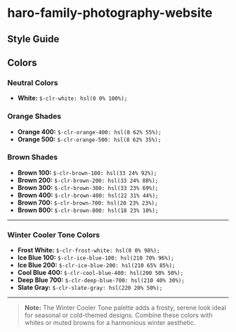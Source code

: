 # haro-family-photography-website

## Style Guide

## Colors

### Neutral Colors

- **White:** `$-clr-white: hsl(0 0% 100%);`

### Orange Shades

- **Orange 400:** `$-clr-orange-400: hsl(8 62% 55%);`
- **Orange 500:** `$-clr-orange-500: hsl(8 62% 35%);`

### Brown Shades

- **Brown 100:** `$-clr-brown-100: hsl(33 24% 92%);`
- **Brown 200:** `$-clr-brown-200: hsl(33 24% 88%);`
- **Brown 300:** `$-clr-brown-300: hsl(33 23% 69%);`
- **Brown 400:** `$-clr-brown-400: hsl(22 31% 44%);`
- **Brown 700:** `$-clr-brown-700: hsl(20 23% 23%);`
- **Brown 800:** `$-clr-brown-800: hsl(18 23% 10%);`

---

### Winter Cooler Tone Colors

- **Frost White:** `$-clr-frost-white: hsl(0 0% 98%);`
- **Ice Blue 100:** `$-clr-ice-blue-100: hsl(210 70% 96%);`
- **Ice Blue 200:** `$-clr-ice-blue-200: hsl(210 65% 85%);`
- **Cool Blue 400:** `$-clr-cool-blue-400: hsl(200 50% 50%);`
- **Deep Blue 700:** `$-clr-deep-blue-700: hsl(210 40% 30%);`
- **Slate Gray:** `$-clr-slate-gray: hsl(220 20% 50%);`

---

> **Note:** The Winter Cooler Tone palette adds a frosty, serene look ideal for seasonal or cold-themed designs. Combine these colors with whites or muted browns for a harmonious winter aesthetic.
